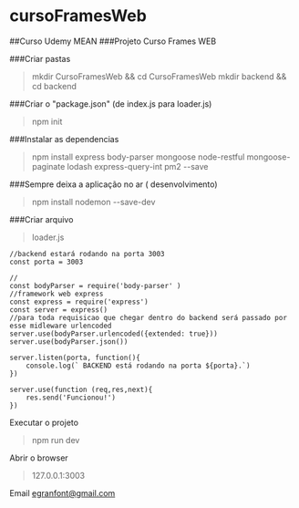 # cursoFramesWeb
##Curso Udemy MEAN
###Projeto Curso Frames WEB

###Criar pastas
> mkdir CursoFramesWeb && cd CursoFramesWeb
> mkdir backend && cd backend

###Criar o "package.json"  (de index.js para loader.js)
> npm init

###Instalar as dependencias
> npm install express body-parser mongoose node-restful mongoose-paginate lodash express-query-int pm2 --save

###Sempre deixa a aplicação no ar ( desenvolvimento)
>npm install nodemon --save-dev

###Criar arquivo
> loader.js
```
//backend estará rodando na porta 3003
const porta = 3003

//
const bodyParser = require('body-parser' )
//framework web express
const express = require('express')
const server = express()
//para toda requisicao que chegar dentro do backend será passado por esse midleware urlencoded
server.use(bodyParser.urlencoded({extended: true}))
server.use(bodyParser.json())

server.listen(porta, function(){
    console.log(` BACKEND está rodando na porta ${porta}.`)
})

server.use(function (req,res,next){
    res.send('Funcionou!')
})
```
Executar o projeto 
> npm run dev

Abrir o browser 
> 127.0.0.1:3003

Email [egranfont@gmail.com](egranfont@gmail.com)

